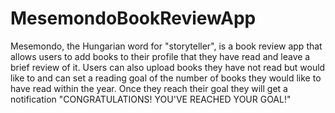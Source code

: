 # MesemondoBookReviewApp
Mesemondo, the Hungarian word for "storyteller", is a book review app that allows users to add books to their profile that they have read and leave a brief review of it.
Users can also upload books they have not read but would like to and can set a reading goal of the number of books they would like to have read within the year. Once they reach their goal they will get a notification "CONGRATULATIONS! YOU'VE REACHED YOUR GOAL!" 
